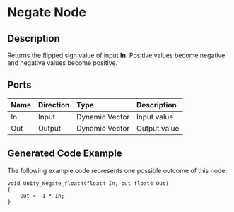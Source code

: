 # Negate Node

## Description

Returns the flipped sign value of input **In**. Positive values become negative and negative values become positive.

## Ports

| Name        | Direction           | Type  | Description |
|:------------ |:-------------|:-----|:---|
| In      | Input | Dynamic Vector | Input value |
| Out | Output      |    Dynamic Vector | Output value |

## Generated Code Example

The following example code represents one possible outcome of this node.

```
void Unity_Negate_float4(float4 In, out float4 Out)
{
    Out = -1 * In;
}
```
